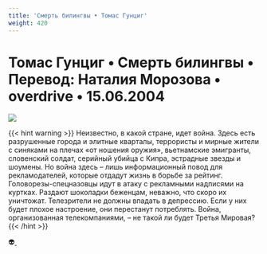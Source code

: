 ```yaml
---
title: 'Смерть билингвы • Томас Гунциг'
weight: 420
---
```


# Томас Гунциг • **Смерть билингвы** • Перевод: Наталия Морозова • overdrive • 15.06.2004

![](/img/biling.gif)

{{< hint warning >}}
Неизвестно, в какой стране, идет война. Здесь есть разрушенные города и элитные кварталы, террористы и мирные жители с синяками на плечах «от ношения оружия», вьетнамские эмигранты, словенский солдат, серийный убийца с Кипра, эстрадные звезды и шоумены. Но война здесь – лишь информационный повод для рекламодателей, которые отдадут жизнь в борьбе за рейтинг. Головорезы-спецназовцы идут в атаку с рекламными надписями на куртках. Раздают шоколадки беженцам, неважно, что скоро их уничтожат. Телезрители не должны впадать в депрессию. Если у них будет плохое настроение, они перестанут потреблять. Война, организованная телекомпаниями, – не такой ли будет Третья Мировая?
{{< /hint >}}

👽[ ](http://flibusta.is/b/244874)